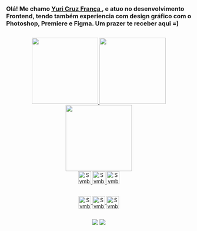 
### Olá! Me chamo <a href="https://www.linkedin.com/in/yuricf/" >Yuri Cruz França </a>, e atuo no desenvolvimento Frontend, tendo também experiencia com design gráfico com o Photoshop, Premiere e Figma. Um prazer te receber aqui =)

##

<div align=center>
<a href="https://github.com/YuriCF1">
  <img height="180em" src="https://github-readme-stats.vercel.app/api?username=YuriCF1&show_icons=true&theme=chartreuse-dark&include_all_commits=true&count_private=true"/>
  <img height="180em" src="https://github-readme-stats.vercel.app/api/top-langs/?username=YuriCF1&layout=compact&langs_count=7&theme=chartreuse-dark"/>
</div>
  
  <div align="center">
  <img height='180em' src='https://github-readme-streak-stats.herokuapp.com?user=YuriCF1&theme=chartreuse-dark&hide_format=j%20M%5B%20Y%5D&fire=DD0000&ring=52DD81&dates=52DD81&stroke=ABCFDD' />
  
</div>
  
<div align=center margin-top=5rem>
  <img alt="Symbol-HTML" src="https://cdn.jsdelivr.net/gh/devicons/devicon/icons/html5/html5-original.svg" width="35" height="35"/> 
  <img alt="Symbol-CSS" src="https://cdn.jsdelivr.net/gh/devicons/devicon/icons/css3/css3-original.svg" width="35" height="35"/>
  <img alt="Symbol-JavaScript" src="https://cdn.jsdelivr.net/gh/devicons/devicon/icons/javascript/javascript-original.svg" width="35" height="35"/>
  
 ## 
  
 <img align="center" alt="Symbol-CSS" src="https://cdn.jsdelivr.net/gh/devicons/devicon/icons/photoshop/photoshop-plain.svg" width="34" height="34"/>
  <img align="center" alt="Symbol-CSS" src="https://cdn.jsdelivr.net/gh/devicons/devicon/icons/premierepro/premierepro-original.svg" width="34" height="34"/>
  <img align="center" alt="Symbol-Figma" src="https://cdn.jsdelivr.net/gh/devicons/devicon/icons/figma/figma-original.svg" width="34" height="34" />
          
</div>
                                                                                                                               
##
  
<div align=center >
  <a href = "mailto: yuricruzf@gmail.com"> <img src= https://img.shields.io/badge/Gmail-D14836?style=for-the-badge&logo=gmail&logoColor=white target="_blank"></a>
  <a href = "https://www.linkedin.com/in/yf19/"> <img src= https://img.shields.io/badge/LinkedIn-0077B5?style=for-the-badge&logo=linkedin&logoColor=white target="_blank"> </a>
  
</div>

<!---
YuriCF1/YuriCF1 is a ✨ special ✨ repository because its `README.md` (this file) appears on your GitHub profile.
You can click the Preview link to take a look at your changes.
--->
 

